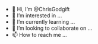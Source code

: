 - 👋 Hi, I’m @ChrisGodgift
- 👀 I’m interested in ...
- 🌱 I’m currently learning ...
- 💞️ I’m looking to collaborate on ...
- 📫 How to reach me ...

<!---
ChrisGodgift/ChrisGodgift is a ✨ special ✨ repository because its `README.md` (this file) appears on your GitHub profile.
You can click the Preview link to take a look at your changes.
--->
